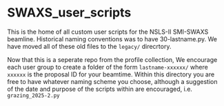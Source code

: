 # SWAXS_user_scripts
This is the home of all custom user scripts for the NSLS-II SMI-SWAXS beamline.  Historical naming conventions was to have 30-lastname.py.  We have moved all of these old files to the `legacy/` direcrtory.

Now that this is a seperate repo from the profile collection, We encourage each user group to create a folder of the form 
`lastname-xxxxxx/`
where `xxxxxx` is the proposal ID for your beamtime. 
Within this directory you are free to have whatever naming scheme you choose, although a suggestion of the date and purpose of the scripts within are encouraged, i.e. 
`grazing_2025-2.py`
